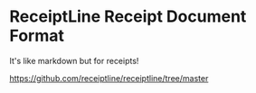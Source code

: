 # ReceiptLine Receipt Document Format

It's like markdown but for receipts!

https://github.com/receiptline/receiptline/tree/master
